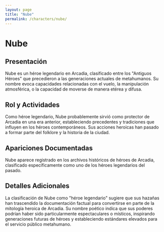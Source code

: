 ```yaml
---
layout: page
title: "Nube"
permalink: /characters/nube/
---
```


# Nube

## Presentación
Nube es un héroe legendario en Arcadia, clasificado entre los "Antiguos Héroes" que precedieron a las generaciones actuales de metahumanos. Su nombre evoca capacidades relacionadas con el vuelo, la manipulación atmosférica, o la capacidad de moverse de manera etérea y difusa.

## Rol y Actividades
Como héroe legendario, Nube probablemente sirvió como protector de Arcadia en una era anterior, estableciendo precedentes y tradiciones que influyen en los héroes contemporáneos. Sus acciones heroicas han pasado a formar parte del folklore y la historia de la ciudad.

## Apariciones Documentadas
Nube aparece registrado en los archivos históricos de héroes de Arcadia, clasificado específicamente como uno de los héroes legendarios del pasado.

## Detalles Adicionales
La clasificación de Nube como "héroe legendario" sugiere que sus hazañas han trascendido la documentación factual para convertirse en parte de la mitología heroica de Arcadia. Su nombre poético indica que sus poderes podrían haber sido particularmente espectaculares o místicos, inspirando generaciones futuras de héroes y estableciendo estándares elevados para el servicio público metahumano.